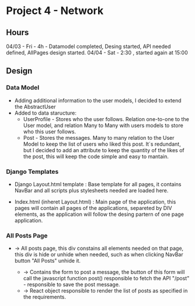 # Project 4 - Network

## Hours

04/03 - Fri - 4h - Datamodel completed, Desing started, API needed defined, AllPages design started.
04/04 - Sat - 2:30 , started again at 15:00


## Design 

### Data Model

* Adding additional information to the user models, I decided to extend the AbstractUser
* Added to data staructure: 
    * UserProfile - Stores who the user follows. Relation one-to-one to the User model, and relation Many to Many with users models to store who this user follows.
    * Post - Stores the messages. Many to many relation to the User Model to keep the list of users who liked this post. It´s redundant, but I decided to add an attribute to keep the quantity of the likes of the post, this will keep the code simple and easy to mantain.

### Django Templates

* Django Layout.html template : Base template for all pages, it contains NavBar and all scripts plus stylesheets needed are loaded here.

* Index.html (inheret Layout.html) : Main page of the application, this pages will contain all pages of the applications, separeted by DIV elements, as the application will follow the desing partern of one page application.


### All Posts Page



* <div id=allposts> -> All posts page, this div  constains all elements needed on that page, this div is hide or unhide when needed, such as when clicking NavBar button "All Posts" unhide it.

    * <div id=post-form> -> Contains the form to post a message, the button of this form will call the javascript function post() responsible to fetch the API "/post" - responsible to save the post message.

    * <div id=post-list> -> React object responsible to render the list of posts as specified in the requirements.

